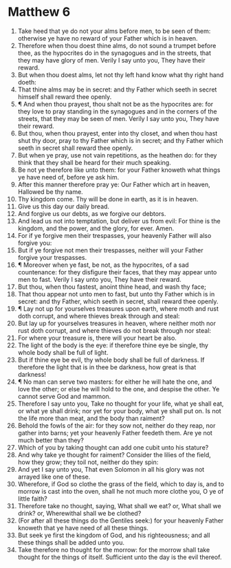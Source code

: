﻿# Matthew 6
1. Take heed that ye do not your alms before men, to be seen of them: otherwise ye have no reward of your Father which is in heaven. 
2. Therefore when thou doest thine alms, do not sound a trumpet before thee, as the hypocrites do in the synagogues and in the streets, that they may have glory of men. Verily I say unto you, They have their reward. 
3. But when thou doest alms, let not thy left hand know what thy right hand doeth: 
4. That thine alms may be in secret: and thy Father which seeth in secret himself shall reward thee openly. 
5. ¶ And when thou prayest, thou shalt not be as the hypocrites are: for they love to pray standing in the synagogues and in the corners of the streets, that they may be seen of men. Verily I say unto you, They have their reward. 
6. But thou, when thou prayest, enter into thy closet, and when thou hast shut thy door, pray to thy Father which is in secret; and thy Father which seeth in secret shall reward thee openly. 
7. But when ye pray, use not vain repetitions, as the heathen do: for they think that they shall be heard for their much speaking. 
8. Be not ye therefore like unto them: for your Father knoweth what things ye have need of, before ye ask him. 
9. After this manner therefore pray ye: Our Father which art in heaven, Hallowed be thy name. 
10. Thy kingdom come. Thy will be done in earth, as it is in heaven. 
11. Give us this day our daily bread. 
12. And forgive us our debts, as we forgive our debtors. 
13. And lead us not into temptation, but deliver us from evil: For thine is the kingdom, and the power, and the glory, for ever. Amen. 
14. For if ye forgive men their trespasses, your heavenly Father will also forgive you: 
15. But if ye forgive not men their trespasses, neither will your Father forgive your trespasses. 
16. ¶ Moreover when ye fast, be not, as the hypocrites, of a sad countenance: for they disfigure their faces, that they may appear unto men to fast. Verily I say unto you, They have their reward. 
17. But thou, when thou fastest, anoint thine head, and wash thy face; 
18. That thou appear not unto men to fast, but unto thy Father which is in secret: and thy Father, which seeth in secret, shall reward thee openly. 
19. ¶ Lay not up for yourselves treasures upon earth, where moth and rust doth corrupt, and where thieves break through and steal: 
20. But lay up for yourselves treasures in heaven, where neither moth nor rust doth corrupt, and where thieves do not break through nor steal: 
21. For where your treasure is, there will your heart be also. 
22. The light of the body is the eye: if therefore thine eye be single, thy whole body shall be full of light. 
23. But if thine eye be evil, thy whole body shall be full of darkness. If therefore the light that is in thee be darkness, how great is that darkness! 
24. ¶ No man can serve two masters: for either he will hate the one, and love the other; or else he will hold to the one, and despise the other. Ye cannot serve God and mammon. 
25. Therefore I say unto you, Take no thought for your life, what ye shall eat, or what ye shall drink; nor yet for your body, what ye shall put on. Is not the life more than meat, and the body than raiment? 
26. Behold the fowls of the air: for they sow not, neither do they reap, nor gather into barns; yet your heavenly Father feedeth them. Are ye not much better than they? 
27. Which of you by taking thought can add one cubit unto his stature? 
28. And why take ye thought for raiment? Consider the lilies of the field, how they grow; they toil not, neither do they spin: 
29. And yet I say unto you, That even Solomon in all his glory was not arrayed like one of these. 
30. Wherefore, if God so clothe the grass of the field, which to day is, and to morrow is cast into the oven, shall he not much more clothe you, O ye of little faith? 
31. Therefore take no thought, saying, What shall we eat? or, What shall we drink? or, Wherewithal shall we be clothed? 
32. (For after all these things do the Gentiles seek:) for your heavenly Father knoweth that ye have need of all these things. 
33. But seek ye first the kingdom of God, and his righteousness; and all these things shall be added unto you. 
34. Take therefore no thought for the morrow: for the morrow shall take thought for the things of itself. Sufficient unto the day is the evil thereof. 
